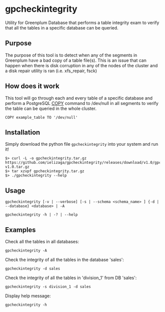 # gpcheckintegrity
Utility for Greenplum Database that performs a table integrity exam to verify that all
the tables in a specific database can be queried.

## Purpose
The purpose of this tool is to detect when any of the segments in Greenplum
have a bad copy of a table file(s). This is an issue that can happen when there is disk
corruption in any of the nodes of the cluster and a disk repair utility is ran
(i.e. xfs_repair, fsck)

## How does it work
This tool will go through each and every table of a specific database and perform a
PostgreSQL [COPY](http://www.postgresql.org/docs/9.1/static/sql-copy.html) command to
/dev/null in all segments to verify the table can be queried in the whole cluster.

```
COPY example_table TO '/dev/null'
```

## Installation
Simply download the python file `gpcheckintegrity` into your system and run it!

```
$> curl -L -o gpcheckintegrity.tar.gz https://github.com/ielizaga/gpcheckintegrity/releases/download/v1.0/gpcheckintegrity-v1.0.tar.gz
$> tar xzvpf gpcheckintegrity.tar.gz
$> ./gpcheckintegrity --help
```

## Usage

```
gpcheckintegrity [-v | --verbose] [-s | --schema <schema_name> ] {-d | --database} <database> | -A
```
```
gpcheckintegrity -h | -? | --help
```

## Examples

Check all the tables in all databases:

`gpcheckintegrity -A`

Check the integrity of all the tables in the database 'sales':

`gpcheckintegrity -d sales`

Check the integrity of all the tables in 'division_1' from DB 'sales':

`gpcheckintegrity -s division_1 -d sales`

Display help message:

`gpcheckintegrity -h`
